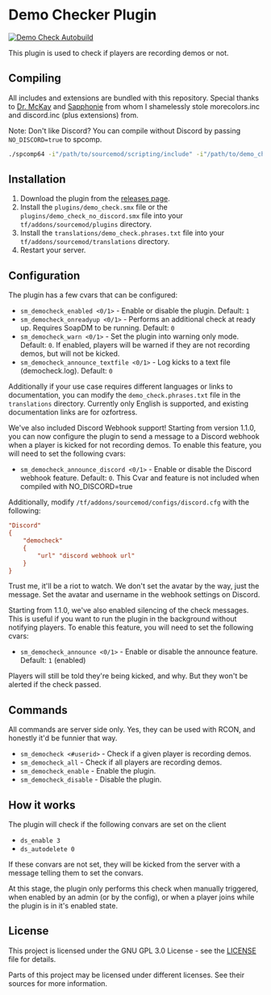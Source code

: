 # Demo Checker Plugin
[![Demo Check Autobuild](https://github.com/ozfortress/demo_check_plugin/actions/workflows/build.yml/badge.svg)](https://github.com/ozfortress/demo_check_plugin/actions/workflows/build.yml)

This plugin is used to check if players are recording demos or not.

## Compiling

All includes and extensions are bundled with this repository. Special thanks to [Dr. McKay](https://github.com/DoctorMcKay/sourcemod-plugins/blob/master/scripting/include/morecolors.inc) and [Sapphonie](https://github.com/sapphonie/StAC-tf2) from whom I shamelessly stole morecolors.inc and discord.inc (plus extensions) from.

Note: Don't like Discord? You can compile without Discord by passing `NO_DISCORD=true` to spcomp.

```bash
./spcomp64 -i"/path/to/sourcemod/scripting/include" -i"/path/to/demo_check/repo/clone/scripting/include" NO_DISCORD=true "/path/to/demo_check/repo/clone/scripting/demo_check.sp" -o "/path/to/demo_check/repo/clone/plugins/demo_check_no_demo.smx"
```

## Installation

1. Download the plugin from the [releases page](https://github.com/ozfortres/demo-check-plugin/releases).
2. Install the `plugins/demo_check.smx` file or the `plugins/demo_check_no_discord.smx` file into your `tf/addons/sourcemod/plugins` directory.
3. Install the `translations/demo_check.phrases.txt` file into your `tf/addons/sourcemod/translations` directory.
4. Restart your server.

## Configuration

The plugin has a few cvars that can be configured:

- `sm_democheck_enabled <0/1>` - Enable or disable the plugin. Default: `1`
- `sm_democheck_onreadyup <0/1>` - Performs an additional check at ready up. Requires SoapDM to be running. Default: `0`
- `sm_democheck_warn <0/1>` - Set the plugin into warning only mode. Default: `0`. If enabled, players will be warned if they are not recording demos, but will not be kicked.
- `sm_democheck_announce_textfile <0/1>` - Log kicks to a text file (democheck.log). Default: `0`

Additionally if your use case requires different languages or links to documentation, you can modify the `demo_check.phrases.txt` file in the `translations` directory. Currently only English is supported, and existing documentation links are for ozfortress.

We've also included Discord Webhook support! Starting from version 1.1.0, you can now configure the plugin to send a message to a Discord webhook when a player is kicked for not recording demos. To enable this feature, you will need to set the following cvars:

- `sm_democheck_announce_discord <0/1>` - Enable or disable the Discord webhook feature. Default: `0`. This Cvar and feature is not included when compiled with NO_DISCORD=true

Additionally, modify `/tf/addons/sourcemod/configs/discord.cfg` with the following:

```cfg
"Discord"
{
    "democheck"
    {
        "url" "discord webhook url"
    }
}
```

Trust me, it'll be a riot to watch. We don't set the avatar by the way, just the message. Set the avatar and username in the webhook settings on Discord.

Starting from 1.1.0, we've also enabled silencing of the check messages. This is useful if you want to run the plugin in the background without notifying players. To enable this feature, you will need to set the following cvars:

- `sm_democheck_announce <0/1>` - Enable or disable the announce feature. Default: `1` (enabled)

Players will still be told they're being kicked, and why. But they won't be alerted if the check passed.

## Commands

All commands are server side only. Yes, they can be used with RCON, and honestly it'd be funnier that way.

- `sm_democheck <#userid>` - Check if a given player is recording demos.
- `sm_democheck_all` - Check if all players are recording demos.
- `sm_democheck_enable` - Enable the plugin.
- `sm_democheck_disable` - Disable the plugin.

## How it works

The plugin will check if the following convars are set on the client

- `ds_enable 3`
- `ds_autodelete 0`

If these convars are not set, they will be kicked from the server with a message telling them to set the convars.

At this stage, the plugin only performs this check when manually triggered, when enabled by an admin (or by the config), or when a player joins while the plugin is in it's enabled state.

## License

This project is licensed under the GNU GPL 3.0 License - see the [LICENSE](LICENSE) file for details.

Parts of this project may be licensed under different licenses. See their sources for more information.
